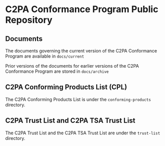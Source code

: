 # C2PA Conformance Program Public Repository

## Documents
The documents governing the current version of the C2PA Conformance Program are available in `docs/current`

Prior versions of the documents for earlier versions of the C2PA Conformance Program are stored in `docs/archive`

## C2PA Conforming Products List (CPL)
The C2PA Conforming Products List is under the `conforming-products` directory.

## C2PA Trust List and C2PA TSA Trust List
The C2PA Trust List and the C2PA TSA Trust List are under the `trust-list` directory.
